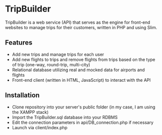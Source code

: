 # TripBuilder
TripBuilder is a web service (API) that serves as the engine for front-end websites to manage trips for their customers, written in PHP and using Slim.

## Features
* Add new trips and manage trips for each user
* Add new flights to trips and remove flights from trips based on the type of trip (one-way, round-trip, multi-city)
* Relational database utilizing real and mocked data for airports and flights
* Front-end client (written in HTML, JavaScript) to interact with the API

## Installation
* Clone repository into your server's public folder (in my case, I am using the XAMPP stack)
* Import the TripBuilder.sql database into your RDBMS
* Edit the connection parameters in api/DB_connection.php if necessary
* Launch via client/index.php
